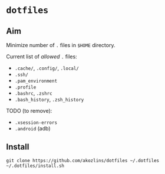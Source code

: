 # `dotfiles`

## Aim

Minimize number of `.` files in `$HOME` directory.

Current list of _allowed_ `.` files:

 - `.cache/`, `.config/`, `.local/`
 - `.ssh/`
 - `.pam_environment`
 - `.profile`
 - `.bashrc`, `.zshrc`
 - `.bash_history`, `.zsh_history`

TODO (to remove):

 - `.xsession-errors`
 - `.android` (adb)

## Install

```
git clone https://github.com/akozlins/dotfiles ~/.dotfiles
~/.dotfiles/install.sh
```
